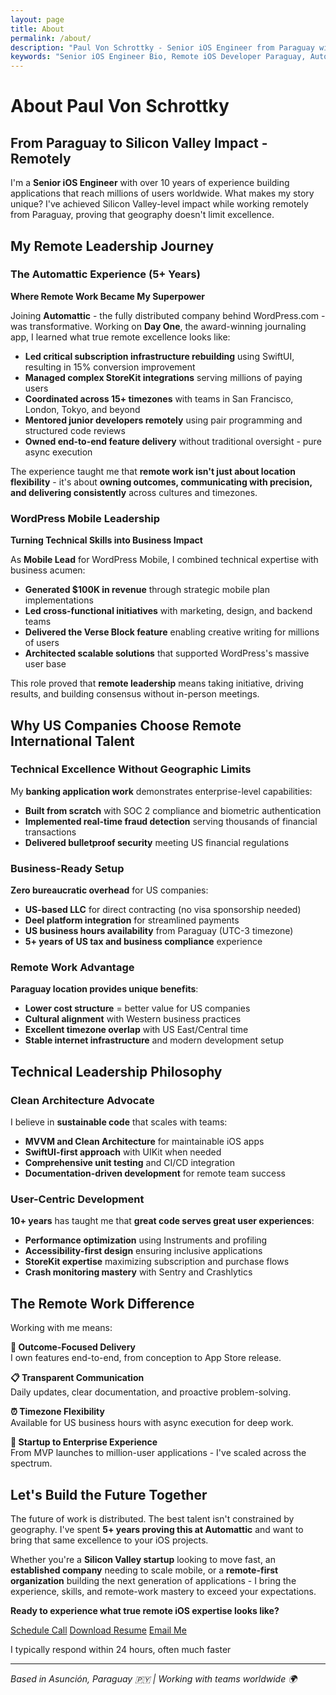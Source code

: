 ```yaml
---
layout: page
title: About
permalink: /about/
description: "Paul Von Schrottky - Senior iOS Engineer from Paraguay with 10+ years experience. Led teams at Automattic (Day One), generated $100K revenue at WordPress Mobile. Available for US remote work via LLC."
keywords: "Senior iOS Engineer Bio, Remote iOS Developer Paraguay, Automattic Day One Engineer, WordPress Mobile Lead, Swift SwiftUI Expert, Paraguay to Silicon Valley"
---
```


# About Paul Von Schrottky

## From Paraguay to Silicon Valley Impact - Remotely

I'm a **Senior iOS Engineer** with over 10 years of experience building applications that reach millions of users worldwide. What makes my story unique? I've achieved Silicon Valley-level impact while working remotely from Paraguay, proving that geography doesn't limit excellence.

## My Remote Leadership Journey

### The Automattic Experience (5+ Years)
**Where Remote Work Became My Superpower**

Joining **Automattic** - the fully distributed company behind WordPress.com - was transformative. Working on **Day One**, the award-winning journaling app, I learned what true remote excellence looks like:

- **Led critical subscription infrastructure rebuilding** using SwiftUI, resulting in 15% conversion improvement
- **Managed complex StoreKit integrations** serving millions of paying users
- **Coordinated across 15+ timezones** with teams in San Francisco, London, Tokyo, and beyond
- **Mentored junior developers remotely** using pair programming and structured code reviews
- **Owned end-to-end feature delivery** without traditional oversight - pure async execution

The experience taught me that **remote work isn't just about location flexibility** - it's about **owning outcomes, communicating with precision, and delivering consistently** across cultures and timezones.

### WordPress Mobile Leadership
**Turning Technical Skills into Business Impact**

As **Mobile Lead** for WordPress Mobile, I combined technical expertise with business acumen:

- **Generated $100K in revenue** through strategic mobile plan implementations
- **Led cross-functional initiatives** with marketing, design, and backend teams
- **Delivered the Verse Block feature** enabling creative writing for millions of users
- **Architected scalable solutions** that supported WordPress's massive user base

This role proved that **remote leadership** means taking initiative, driving results, and building consensus without in-person meetings.

## Why US Companies Choose Remote International Talent

### Technical Excellence Without Geographic Limits

My **banking application work** demonstrates enterprise-level capabilities:
- **Built from scratch** with SOC 2 compliance and biometric authentication
- **Implemented real-time fraud detection** serving thousands of financial transactions
- **Delivered bulletproof security** meeting US financial regulations

### Business-Ready Setup

**Zero bureaucratic overhead** for US companies:
- **US-based LLC** for direct contracting (no visa sponsorship needed)
- **Deel platform integration** for streamlined payments
- **US business hours availability** from Paraguay (UTC-3 timezone)
- **5+ years of US tax and business compliance** experience

### Remote Work Advantage

**Paraguay location provides unique benefits**:
- **Lower cost structure** = better value for US companies
- **Cultural alignment** with Western business practices
- **Excellent timezone overlap** with US East/Central time
- **Stable internet infrastructure** and modern development setup

## Technical Leadership Philosophy

### Clean Architecture Advocate
I believe in **sustainable code** that scales with teams:
- **MVVM and Clean Architecture** for maintainable iOS apps
- **SwiftUI-first approach** with UIKit when needed
- **Comprehensive unit testing** and CI/CD integration
- **Documentation-driven development** for remote team success

### User-Centric Development
**10+ years** has taught me that **great code serves great user experiences**:
- **Performance optimization** using Instruments and profiling
- **Accessibility-first design** ensuring inclusive applications  
- **StoreKit expertise** maximizing subscription and purchase flows
- **Crash monitoring mastery** with Sentry and Crashlytics

## The Remote Work Difference

Working with me means:

**🎯 Outcome-Focused Delivery**  
I own features end-to-end, from conception to App Store release.

**📋 Transparent Communication**  
Daily updates, clear documentation, and proactive problem-solving.

**⏰ Timezone Flexibility**  
Available for US business hours with async execution for deep work.

**🚀 Startup to Enterprise Experience**  
From MVP launches to million-user applications - I've scaled across the spectrum.

## Let's Build the Future Together

The future of work is distributed. The best talent isn't constrained by geography. I've spent **5+ years proving this at Automattic** and want to bring that same excellence to your iOS projects.

Whether you're a **Silicon Valley startup** looking to move fast, an **established company** needing to scale mobile, or a **remote-first organization** building the next generation of applications - I bring the experience, skills, and remote-work mastery to exceed your expectations.

**Ready to experience what true remote iOS expertise looks like?**

<div class="cta-section">
  <div class="about-cta-buttons">
    <a href="https://calendly.com/pschrottky" class="btn btn-primary" target="_blank">Schedule Call</a>
    <a href="/assets/Paul%20Von%20Schrottky%20-%20Resume.pdf" class="btn btn-secondary" target="_blank">Download Resume</a>
    <a href="mailto:{{ site.email }}" class="btn btn-tertiary">Email Me</a>
  </div>
  <p>I typically respond within 24 hours, often much faster</p>
</div>

---

*Based in Asunción, Paraguay 🇵🇾 | Working with teams worldwide 🌍*
